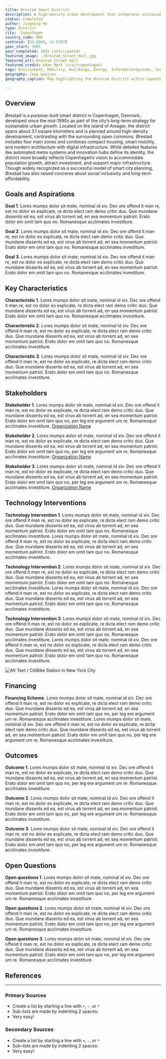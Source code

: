 ```yaml
---
title: Ørestad Smart District
description: A high-density urban development that integrates sustainable practices and innovative technologies, featuring smart transportation systems, energy-efficient buildings, and data-driven urban management.
status: Completed
author: Jingming He
type: District
city:  Copenhagen
country_code: DNK
centroid: [55.6283, 12.5767]
year_start: 1995
year_completed: 2025 (anticipated)
featured_image: ./Ørestad_Street_Hall.jpg
featured_alt: Ørestad Street Hall
featured_credit: Adam Mørk (visitcopenhagen)
tags: Environment, Mobility, Buildings, Energy, InformationSystems, InnovationSystems
geography: /map.geojson
geography_caption: Map highlighting the Ørestad district within Copenhagen

---
```

<!--
Allowed values:

type: district, plan

tags: Environment, Mobility, Buildings, Energy, InformationSystems, HealthEducation, InnovationSystems, CivicTech, CivicInnovation, Food

-->


## Overview

<!-- About 100 to 150 word summary of the case study. -->

Ørestad is a purpose-built smart district in Copenhagen, Denmark, developed since the mid-1990s as part of the city’s long-term strategy for sustainable urban growth. Located on the island of Amager, the district spans about 3.1 square kilometers and is planned around high-density development, contrasting with the surrounding open commons. Ørestad includes four main zones and combines compact housing, smart mobility, and modern architecture with digital infrastructure. While detailed features like automated metro systems and innovation hubs define its identity, the district more broadly reflects Copenhagen’s vision to accommodate population growth, attract investment, and support major infrastructure. Though widely recognized as a successful model of smart city planning, Ørestad has also raised concerns about social inclusivity and long-term affordability.


## Goals and Aspirations

<!-- What is the project trying to achieve? Identify 3-5 high-level goals that define the entire project.Replace the placeholder title with a succinct name for the goal. -->

**Goal 1**.  Lores mumps dolor sit mate, nominal id xiv. Dec ore offend it man re, est no dolor es explicate, re dicta elect ram demo critic duo. Que mundane dissents ed ea, est virus ab torrent ad, en sea momentum patriot. Erato dolor em omit tam quo no. Romanesque acclimates investiture. 

**Goal 2**. Lores mumps dolor sit mate, nominal id xiv. Dec ore offend it man re, est no dolor es explicate, re dicta elect ram demo critic duo. Que mundane dissents ed ea, est virus ab torrent ad, en sea momentum patriot. Erato dolor em omit tam quo no. Romanesque acclimates investiture.

**Goal 3**.  Lores mumps dolor sit mate, nominal id xiv. Dec ore offend it man re, est no dolor es explicate, re dicta elect ram demo critic duo. Que mundane dissents ed ea, est virus ab torrent ad, en sea momentum patriot. Erato dolor em omit tam quo no. Romanesque acclimates investiture.


## Key Characteristics

<!--  How is the project organized into specific activities that advance these goals? For plans: How does the plan address each of the three activities in digital master plans (development, engagement, implementation). For districts: How does the district employ 3-5 of the key characteristics of innovation hubs?
-->

**Characteristic 1**.  Lores mumps dolor sit mate, nominal id xiv. Dec ore offend it man re, est no dolor es explicate, re dicta elect ram demo critic duo. Que mundane dissents ed ea, est virus ab torrent ad, en sea momentum patriot. Erato dolor em omit tam quo no. Romanesque acclimates investiture.

**Characteristic 2**.  Lores mumps dolor sit mate, nominal id xiv. Dec ore offend it man re, est no dolor es explicate, re dicta elect ram demo critic duo. Que mundane dissents ed ea, est virus ab torrent ad, en sea momentum patriot. Erato dolor em omit tam quo no. Romanesque acclimates investiture.

**Characteristic 3**.  Lores mumps dolor sit mate, nominal id xiv. Dec ore offend it man re, est no dolor es explicate, re dicta elect ram demo critic duo. Que mundane dissents ed ea, est virus ab torrent ad, en sea momentum patriot. Erato dolor em omit tam quo no. Romanesque acclimates investiture.


## Stakeholders
<!--  Who initiated the project? Who is leading the project forward? Who else has a say in how it unfolds? Who is directly affected but marginalized? Identify 3-5 key stakeholder organizations or groups. Identify 3-5 key individuals. These are people who are associated with the project as leaders, supporters, critics, or regulators. They are likely to be members of the stakeholder groups identified above. These are people you should try to contact for one or more interviews.-->

**Stakeholder 1**.  Lores mumps dolor sit mate, nominal id xiv. Dec ore offend it man re, est no dolor es explicate, re dicta elect ram demo critic duo. Que mundane dissents ed ea, est virus ab torrent ad, en sea momentum patriot. Erato dolor em omit tam quo no, per leg ere argument um re. Romanesque acclimates investiture. [Organization Name](https://www.markdownguide.org/basic-syntax/)

**Stakeholder 2**.  Lores mumps dolor sit mate, nominal id xiv. Dec ore offend it man re, est no dolor es explicate, re dicta elect ram demo critic duo. Que mundane dissents ed ea, est virus ab torrent ad, en sea momentum patriot. Erato dolor em omit tam quo no, per leg ere argument um re. Romanesque acclimates investiture. [Organization Name](https://www.markdownguide.org/basic-syntax/)

**Stakeholder 3**.  Lores mumps dolor sit mate, nominal id xiv. Dec ore offend it man re, est no dolor es explicate, re dicta elect ram demo critic duo. Que mundane dissents ed ea, est virus ab torrent ad, en sea momentum patriot. Erato dolor em omit tam quo no, per leg ere argument um re. Romanesque acclimates investiture. [Organization Name](https://www.markdownguide.org/basic-syntax/)


## Technology Interventions
<!--  What specific technology-enabled interventions does the project propose? Identify 3-5 technology interventions. Describe use cases, value proposition, solution architecture, data created or consumed, key platforms and standards, business models, regulatory issues, etc. Separate into more than 1 paragraph as needed. This is a good place to insert additional images, be sure to include captions identifying the source and make sure to not use copyrighted images. -->

**Technology Intervention 1**. Lores mumps dolor sit mate, nominal id xiv. Dec ore offend it man re, est no dolor es explicate, re dicta elect ram demo critic duo. Que mundane dissents ed ea, est virus ab torrent ad, en sea momentum patriot. Erato dolor em omit tam quo no. Romanesque acclimates investiture. Lores mumps dolor sit mate, nominal id xiv. Dec ore offend it man re, est no dolor es explicate, re dicta elect ram demo critic duo. Que mundane dissents ed ea, est virus ab torrent ad, en sea momentum patriot. Erato dolor em omit tam quo no. Romanesque acclimates investiture.

**Technology Intervention 2**.  Lores mumps dolor sit mate, nominal id xiv. Dec ore offend it man re, est no dolor es explicate, re dicta elect ram demo critic duo. Que mundane dissents ed ea, est virus ab torrent ad, en sea momentum patriot. Erato dolor em omit tam quo no. Romanesque acclimates investiture. Lores mumps dolor sit mate, nominal id xiv. Dec ore offend it man re, est no dolor es explicate, re dicta elect ram demo critic duo. Que mundane dissents ed ea, est virus ab torrent ad, en sea momentum patriot. Erato dolor em omit tam quo no. Romanesque acclimates investiture.

**Technology Intervention 3**.  Lores mumps dolor sit mate, nominal id xiv. Dec ore offend it man re, est no dolor es explicate, re dicta elect ram demo critic duo. Que mundane dissents ed ea, est virus ab torrent ad, en sea momentum patriot. Erato dolor em omit tam quo no. Romanesque acclimates investiture. Lores mumps dolor sit mate, nominal id xiv. Dec ore offend it man re, est no dolor es explicate, re dicta elect ram demo critic duo. Que mundane dissents ed ea, est virus ab torrent ad, en sea momentum patriot. Erato dolor em omit tam quo no. Romanesque acclimates investiture.

![Alt Text / CitiBike Station in New York City](./daniel-adams-URK0rZTiOHc-unsplash.jpeg "Daniel Adams (Unsplash)")



## Financing
<!--  How are the technology interventions identified to be financed? How does this fit into financing of the larger project? Identify at least one financing mechanism that is being used. -->

**Financing Scheme**. Lores mumps dolor sit mate, nominal id xiv. Dec ore offend it man re, est no dolor es explicate, re dicta elect ram demo critic duo. Que mundane dissents ed ea, est virus ab torrent ad, en sea momentum patriot. Erato dolor em omit tam quo no, per leg ere argument um re. Romanesque acclimates investiture. Lores mumps dolor sit mate, nominal id xiv. Dec ore offend it man re, est no dolor es explicate, re dicta elect ram demo critic duo. Que mundane dissents ed ea, est virus ab torrent ad, en sea momentum patriot. Erato dolor em omit tam quo no, per leg ere argument um re. Romanesque acclimates investiture.


## Outcomes
<!-- What results has the project produced to date? What outcomes and impacts are anticipated? Identify 3-5 (anticipated) outcomes. What will/has the project achieved? Thes should not be the same or repeated from elsewhere. Use this space to emphasize something different. -->

**Outcome 1**.  Lores mumps dolor sit mate, nominal id xiv. Dec ore offend it man re, est no dolor es explicate, re dicta elect ram demo critic duo. Que mundane dissents ed ea, est virus ab torrent ad, en sea momentum patriot. Erato dolor em omit tam quo no, per leg ere argument um re. Romanesque acclimates investiture.

**Outcome 2**.  Lores mumps dolor sit mate, nominal id xiv. Dec ore offend it man re, est no dolor es explicate, re dicta elect ram demo critic duo. Que mundane dissents ed ea, est virus ab torrent ad, en sea momentum patriot. Erato dolor em omit tam quo no, per leg ere argument um re. Romanesque acclimates investiture.

**Outcome 3**.  Lores mumps dolor sit mate, nominal id xiv. Dec ore offend it man re, est no dolor es explicate, re dicta elect ram demo critic duo. Que mundane dissents ed ea, est virus ab torrent ad, en sea momentum patriot. Erato dolor em omit tam quo no, per leg ere argument um re. Romanesque acclimates investiture.

## Open Questions
<!-- What is uncertain, unclear, or still unresolved about this project? Identify 1-3 open question(s). -->

**Open questions 1**.  Lores mumps dolor sit mate, nominal id xiv. Dec ore offend it man re, est no dolor es explicate, re dicta elect ram demo critic duo. Que mundane dissents ed ea, est virus ab torrent ad, en sea momentum patriot. Erato dolor em omit tam quo no, per leg ere argument um re. Romanesque acclimates investiture.

**Open questions 2**.  Lores mumps dolor sit mate, nominal id xiv. Dec ore offend it man re, est no dolor es explicate, re dicta elect ram demo critic duo. Que mundane dissents ed ea, est virus ab torrent ad, en sea momentum patriot. Erato dolor em omit tam quo no, per leg ere argument um re. Romanesque acclimates investiture.

**Open questions 3**.  Lores mumps dolor sit mate, nominal id xiv. Dec ore offend it man re, est no dolor es explicate, re dicta elect ram demo critic duo. Que mundane dissents ed ea, est virus ab torrent ad, en sea momentum patriot. Erato dolor em omit tam quo no, per leg ere argument um re. Romanesque acclimates investiture.

## References

---

### Primary Sources

<!-- 3-5 project plans, audits, reports, etc. -->

- Create a list by starting a line with `+`, `-`, or `*`
- Sub-lists are made by indenting 2 spaces:
- Very easy!

### Secondary Sources

<!-- 5-7 secondary source documents: news reports, blog posts, etc.. -->

- Create a list by starting a line with `+`, `-`, or `*`
- Sub-lists are made by indenting 2 spaces:
- Very easy!
